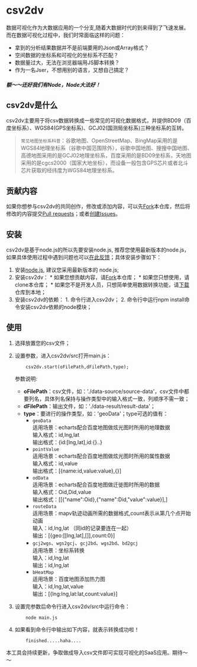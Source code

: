 # csv2dv

数据可视化作为大数据应用的一个分支,随着大数据时代的到来得到了飞速发展。而在数据可视化过程中，我们时常面临这样的问题：

*   拿到的分析结果数据并不是前端要用的Json或Array格式？
*   空间数据的坐标系和可视化的坐标系不匹配？
*   数据量过大，无法在浏览器端用JS脚本转换？
*   作为一名Jser，不想用别的语言，又想自己搞定？

##### 额～～还好我们有Node，Node大法好！

## csv2dv是什么
csv2dv主要用于将csv数据转换成一些常见的可视化数据格式，并提供BD09（百度坐标系）、WGS84(GPS坐标系)、GCJ02(国测局坐标系)三种坐标系的互转。
>`常见地图坐标系科普`：谷歌地图、OpenStreetMap、BingMap采用的是WGS84地理坐标系（谷歌中国范围除外），谷歌中国地图、搜搜中国地图、高德地图采用的是GCJ02地理坐标系，百度采用的是BD09坐标系，天地图采用的是cgcs2000（国家大地坐标），而设备一般包含GPS芯片或者北斗芯片获取的经纬度为WGS84地理坐标系。

## 贡献内容

如果你想参与csv2dv的共同创作，修改或添加内容，可以先[Fork](https://github.com/tutuxxx/csv2dv)本仓库，然后将修改的内容提交[Pull requests](https://github.com/tutuxxx/csv2dv/pulls)；或者[创建Issues](https://github.com/tutuxxx/csv2dv/issues/new)。

## 安装

csv2dv是基于node.js的所以先要安装node.js, 推荐您使用最新版本的node.js，如果具体使用过程中遇到问题也可以[在此反馈](https://github.com/tutuxxx/csv2dv/issues/new)；具体安装步骤如下：

1. 安装[node.js](https://nodejs.org), 建议您采用最新版本的 node.js;
2. 安装csv2dv：
       *  如果您想贡献内容，请[Fork](https://github.com/tutuxxx/csv2dv)本仓库；
       *  如果您只想使用，请clone本仓库；
       *  如果您不是开发人员，只想简单使用数据转换功能，请[下载](https://github.com/tutuxxx/csv2dv/archive/master.zip)仓库到本地；
3. 安装csv2dv的依赖：
       1. 命令行进入csv2dv；
       2. 命令行中运行npm install命令安装csv2dv依赖的node模块；
       
## 使用

1. 选择放置您的csv文件；

2. 设置参数，进入csv2dv/src打开main.js：
    ```
        csv2dv.start(oFilePath,dFilePath,type);
    ```
    参数说明:
    * **oFilePath**：csv文件，如：'./data-source/source-data'，csv文件中都要列名，具体列名保持与操作类型中的输入格式一致，列顺序不需一致；
    * **dFilePath**：输出文件，如：'./data-result/result-data'；
    * **type**：要进行的操作类型，如：'geoData'；type可选的值有：
        + `geoData`  
        适用场景：echarts配合百度地图做炫光图时所用的地理数据  
        输入格式：id,lng,lat  
        输出格式：{id:[lng,lat],id:{}..}  
        + `pointValue`  
        适用场景：echarts配合百度地图做炫光图时所用的属性数据  
        输入格式：id,value  
        输出格式：[{name:id,value:value},{}]  
        + `odData`  
        适用场景：echarts配合百度地图做迁徙图时所用的数据  
        输入格式：Oid,Did,value  
        输出格式：[[{"name":Oid},{"name":Did,"value":value}],]  
        + `routeData`  
        适用场景：mapv轨迹动画所需的数据格式,count表示从第几个点开始动画  
        输入：id,lng,lat     （同id的记录要连在一起）  
        输出：[{geo:[[lng,lat],[]],count:0}]  
        + `gcj2wgs`、`wgs2gcj`、`gcj2bd`、`wgs2bd`、`bd2gcj`  
        适用场景：坐标系转换  
        输入：id,lng,lat  
        输出：id,lng,lat  
        + `bHeatMap`  
        适用场景：百度地图添加热力图  
        输入：id,lng,lat,value  
        输出：[{lng:lng,lat:lat,count:value}]  

3. 设置完参数后命令行进入csv2dv/src中运行命令：  
    ```
        node main.js
    ```

4. 如果看到命令行中输出如下内容，就表示转换成功啦！  
    ```
        finished.....haha....
    ```

本工具会持续更新，争取做成导入csv文件即可实现可视化的SaaS应用。期待～～
